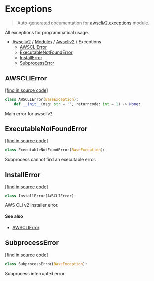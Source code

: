 # Exceptions

> Auto-generated documentation for [awscliv2.exceptions](blob/main/awscliv2/exceptions.py) module.

All exceptions for programmatical usage.

- [Awscliv2](../README.md#aws-cli-v2-for-python-) / [Modules](../MODULES.md#awscliv2-modules) / [Awscliv2](index.md#awscliv2) / Exceptions
    - [AWSCLIError](#awsclierror)
    - [ExecutableNotFoundError](#executablenotfounderror)
    - [InstallError](#installerror)
    - [SubprocessError](#subprocesserror)

## AWSCLIError

[[find in source code]](blob/main/awscliv2/exceptions.py#L6)

```python
class AWSCLIError(BaseException):
    def __init__(msg: str = '', returncode: int = 1) -> None:
```

Main error for awscliv2.

## ExecutableNotFoundError

[[find in source code]](blob/main/awscliv2/exceptions.py#L31)

```python
class ExecutableNotFoundError(BaseException):
```

Subprocess cannot find an executable error.

## InstallError

[[find in source code]](blob/main/awscliv2/exceptions.py#L19)

```python
class InstallError(AWSCLIError):
```

AWS CLi v2 installer error.

#### See also

- [AWSCLIError](#awsclierror)

## SubprocessError

[[find in source code]](blob/main/awscliv2/exceptions.py#L25)

```python
class SubprocessError(BaseException):
```

Subprocess interrupted error.
